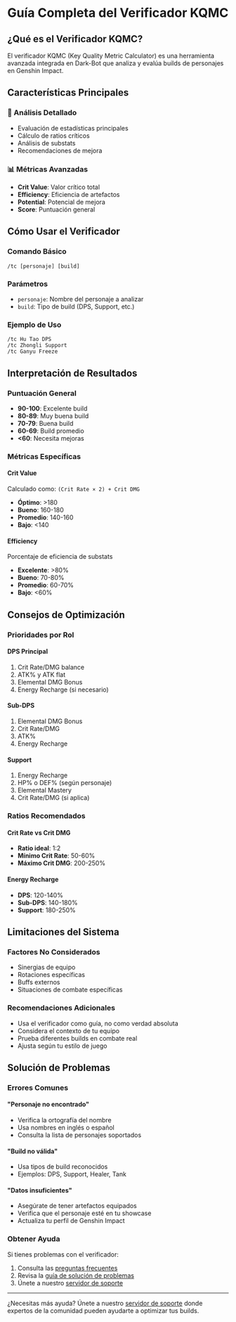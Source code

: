 # Guía Completa del Verificador KQMC

## ¿Qué es el Verificador KQMC?

El verificador KQMC (Key Quality Metric Calculator) es una herramienta avanzada integrada en Dark-Bot que analiza y evalúa builds de personajes en Genshin Impact.

## Características Principales

### 🎯 Análisis Detallado
- Evaluación de estadísticas principales
- Cálculo de ratios críticos
- Análisis de substats
- Recomendaciones de mejora

### 📊 Métricas Avanzadas
- **Crit Value**: Valor crítico total
- **Efficiency**: Eficiencia de artefactos
- **Potential**: Potencial de mejora
- **Score**: Puntuación general

## Cómo Usar el Verificador

### Comando Básico
```
/tc [personaje] [build]
```

### Parámetros
- `personaje`: Nombre del personaje a analizar
- `build`: Tipo de build (DPS, Support, etc.)

### Ejemplo de Uso
```
/tc Hu Tao DPS
/tc Zhongli Support
/tc Ganyu Freeze
```

## Interpretación de Resultados

### Puntuación General
- **90-100**: Excelente build
- **80-89**: Muy buena build
- **70-79**: Buena build
- **60-69**: Build promedio
- **<60**: Necesita mejoras

### Métricas Específicas

#### Crit Value
Calculado como: `(Crit Rate × 2) + Crit DMG`
- **Óptimo**: >180
- **Bueno**: 160-180
- **Promedio**: 140-160
- **Bajo**: <140

#### Efficiency
Porcentaje de eficiencia de substats
- **Excelente**: >80%
- **Bueno**: 70-80%
- **Promedio**: 60-70%
- **Bajo**: <60%

## Consejos de Optimización

### Prioridades por Rol

#### DPS Principal
1. Crit Rate/DMG balance
2. ATK% y ATK flat
3. Elemental DMG Bonus
4. Energy Recharge (si necesario)

#### Sub-DPS
1. Elemental DMG Bonus
2. Crit Rate/DMG
3. ATK%
4. Energy Recharge

#### Support
1. Energy Recharge
2. HP% o DEF% (según personaje)
3. Elemental Mastery
4. Crit Rate/DMG (si aplica)

### Ratios Recomendados

#### Crit Rate vs Crit DMG
- **Ratio ideal**: 1:2
- **Mínimo Crit Rate**: 50-60%
- **Máximo Crit DMG**: 200-250%

#### Energy Recharge
- **DPS**: 120-140%
- **Sub-DPS**: 140-180%
- **Support**: 180-250%

## Limitaciones del Sistema

### Factores No Considerados
- Sinergias de equipo
- Rotaciones específicas
- Buffs externos
- Situaciones de combate específicas

### Recomendaciones Adicionales
- Usa el verificador como guía, no como verdad absoluta
- Considera el contexto de tu equipo
- Prueba diferentes builds en combate real
- Ajusta según tu estilo de juego

## Solución de Problemas

### Errores Comunes

#### "Personaje no encontrado"
- Verifica la ortografía del nombre
- Usa nombres en inglés o español
- Consulta la lista de personajes soportados

#### "Build no válida"
- Usa tipos de build reconocidos
- Ejemplos: DPS, Support, Healer, Tank

#### "Datos insuficientes"
- Asegúrate de tener artefactos equipados
- Verifica que el personaje esté en tu showcase
- Actualiza tu perfil de Genshin Impact

### Obtener Ayuda

Si tienes problemas con el verificador:
1. Consulta las [preguntas frecuentes](/faq)
2. Revisa la [guía de solución de problemas](/kqmc/troubleshooting)
3. Únete a nuestro [servidor de soporte](/support)

---

¿Necesitas más ayuda? Únete a nuestro [servidor de soporte](/support) donde expertos de la comunidad pueden ayudarte a optimizar tus builds.